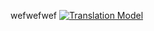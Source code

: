 <html lang="en"><body marginheight="0"><p>wefwefwef
<a href="https://camo.githubusercontent.com/a3c087bfca2eb44553f284ac13b19ccc27a333ed/68747470733a2f2f332e62702e626c6f6773706f742e636f6d2f2d3350626a5f64767430566f2f562d71652d4e6c365035492f41414141414141414251632f7a305f365774565774764152744d6b3069395f41744c6579794779563641493477434c63422f73313630302f6e6d742d6d6f64656c2d666173742e676966" target="_blank"><img src="https://camo.githubusercontent.com/a3c087bfca2eb44553f284ac13b19ccc27a333ed/68747470733a2f2f332e62702e626c6f6773706f742e636f6d2f2d3350626a5f64767430566f2f562d71652d4e6c365035492f41414141414141414251632f7a305f365774565774764152744d6b3069395f41744c6579794779563641493477434c63422f73313630302f6e6d742d6d6f64656c2d666173742e676966" alt="Translation Model" data-canonical-src="https://3.bp.blogspot.com/-3Pbj_dvt0Vo/V-qe-Nl6P5I/AAAAAAAABQc/z0_6WtVWtvARtMk0i9_AtLeyyGyV6AI4wCLcB/s1600/nmt-model-fast.gif" style="max-width:100%;"></a>
</body></html>